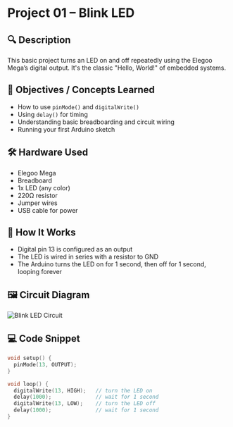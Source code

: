 # Project 01 – Blink LED

## 🔍 Description
This basic project turns an LED on and off repeatedly using the Elegoo Mega’s digital output. It's the classic "Hello, World!" of embedded systems.

## 🎯 Objectives / Concepts Learned
- How to use `pinMode()` and `digitalWrite()`
- Using `delay()` for timing
- Understanding basic breadboarding and circuit wiring
- Running your first Arduino sketch

## 🛠️ Hardware Used
- Elegoo Mega 
- Breadboard
- 1x LED (any color)
- 220Ω resistor
- Jumper wires
- USB cable for power

## 🧠 How It Works
- Digital pin 13 is configured as an output
- The LED is wired in series with a resistor to GND
- The Arduino turns the LED on for 1 second, then off for 1 second, looping forever

## 🖼️ Circuit Diagram
![Blink LED Circuit](circuit_diagram.png)

## 💻 Code Snippet
```cpp
void setup() {
  pinMode(13, OUTPUT);
}

void loop() {
  digitalWrite(13, HIGH);   // turn the LED on
  delay(1000);              // wait for 1 second
  digitalWrite(13, LOW);    // turn the LED off
  delay(1000);              // wait for 1 second
}
